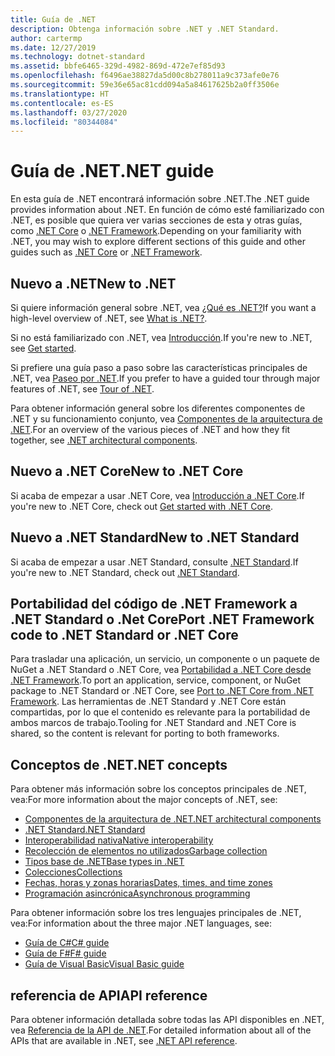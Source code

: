 ```yaml
---
title: Guía de .NET
description: Obtenga información sobre .NET y .NET Standard.
author: cartermp
ms.date: 12/27/2019
ms.technology: dotnet-standard
ms.assetid: bbfe6465-329d-4982-869d-472e7ef85d93
ms.openlocfilehash: f6496ae38827da5d00c8b278011a9c373afe0e76
ms.sourcegitcommit: 59e36e65ac81cdd094a5a84617625b2a0ff3506e
ms.translationtype: HT
ms.contentlocale: es-ES
ms.lasthandoff: 03/27/2020
ms.locfileid: "80344084"
---
```

# <a name="net-guide"></a><span data-ttu-id="42061-103">Guía de .NET</span><span class="sxs-lookup"><span data-stu-id="42061-103">.NET guide</span></span>

<span data-ttu-id="42061-104">En esta guía de .NET encontrará información sobre .NET.</span><span class="sxs-lookup"><span data-stu-id="42061-104">The .NET guide provides information about .NET.</span></span> <span data-ttu-id="42061-105">En función de cómo esté familiarizado con .NET, es posible que quiera ver varias secciones de esta y otras guías, como [.NET Core](../core/index.yml) o [.NET Framework](../framework/index.yml).</span><span class="sxs-lookup"><span data-stu-id="42061-105">Depending on your familiarity with .NET, you may wish to explore different sections of this guide and other guides such as [.NET Core](../core/index.yml) or [.NET Framework](../framework/index.yml).</span></span>

## <a name="new-to-net"></a><span data-ttu-id="42061-106">Nuevo a .NET</span><span class="sxs-lookup"><span data-stu-id="42061-106">New to .NET</span></span>

<span data-ttu-id="42061-107">Si quiere información general sobre .NET, vea [¿Qué es .NET?](https://dotnet.microsoft.com/learn/dotnet/what-is-dotnet)</span><span class="sxs-lookup"><span data-stu-id="42061-107">If you want a high-level overview of .NET, see [What is .NET?](https://dotnet.microsoft.com/learn/dotnet/what-is-dotnet).</span></span>

<span data-ttu-id="42061-108">Si no está familiarizado con .NET, vea [Introducción](get-started.md).</span><span class="sxs-lookup"><span data-stu-id="42061-108">If you're new to .NET, see [Get started](get-started.md).</span></span>

<span data-ttu-id="42061-109">Si prefiere una guía paso a paso sobre las características principales de .NET, vea [Paseo por .NET](tour.md).</span><span class="sxs-lookup"><span data-stu-id="42061-109">If you prefer to have a guided tour through major features of .NET, see [Tour of .NET](tour.md).</span></span>

<span data-ttu-id="42061-110">Para obtener información general sobre los diferentes componentes de .NET y su funcionamiento conjunto, vea [Componentes de la arquitectura de .NET](components.md).</span><span class="sxs-lookup"><span data-stu-id="42061-110">For an overview of the various pieces of .NET and how they fit together, see [.NET architectural components](components.md).</span></span>

## <a name="new-to-net-core"></a><span data-ttu-id="42061-111">Nuevo a .NET Core</span><span class="sxs-lookup"><span data-stu-id="42061-111">New to .NET Core</span></span>

<span data-ttu-id="42061-112">Si acaba de empezar a usar .NET Core, vea [Introducción a .NET Core](../core/get-started.md).</span><span class="sxs-lookup"><span data-stu-id="42061-112">If you're new to .NET Core, check out [Get started with .NET Core](../core/get-started.md).</span></span>

## <a name="new-to-net-standard"></a><span data-ttu-id="42061-113">Nuevo a .NET Standard</span><span class="sxs-lookup"><span data-stu-id="42061-113">New to .NET Standard</span></span>

<span data-ttu-id="42061-114">Si acaba de empezar a usar .NET Standard, consulte [.NET Standard](net-standard.md).</span><span class="sxs-lookup"><span data-stu-id="42061-114">If you're new to .NET Standard, check out [.NET Standard](net-standard.md).</span></span>

## <a name="port-net-framework-code-to-net-standard-or-net-core"></a><span data-ttu-id="42061-115">Portabilidad del código de .NET Framework a .NET Standard o .Net Core</span><span class="sxs-lookup"><span data-stu-id="42061-115">Port .NET Framework code to .NET Standard or .NET Core</span></span>

<span data-ttu-id="42061-116">Para trasladar una aplicación, un servicio, un componente o un paquete de NuGet a .NET Standard o .NET Core, vea [Portabilidad a .NET Core desde .NET Framework](../core/porting/index.md).</span><span class="sxs-lookup"><span data-stu-id="42061-116">To port an application, service, component, or NuGet package to .NET Standard or .NET Core, see [Port to .NET Core from .NET Framework](../core/porting/index.md).</span></span> <span data-ttu-id="42061-117">Las herramientas de .NET Standard y .NET Core están compartidas, por lo que el contenido es relevante para la portabilidad de ambos marcos de trabajo.</span><span class="sxs-lookup"><span data-stu-id="42061-117">Tooling for .NET Standard and .NET Core is shared, so the content is relevant for porting to both frameworks.</span></span>

## <a name="net-concepts"></a><span data-ttu-id="42061-118">Conceptos de .NET</span><span class="sxs-lookup"><span data-stu-id="42061-118">.NET concepts</span></span>

<span data-ttu-id="42061-119">Para obtener más información sobre los conceptos principales de .NET, vea:</span><span class="sxs-lookup"><span data-stu-id="42061-119">For more information about the major concepts of .NET, see:</span></span>

* [<span data-ttu-id="42061-120">Componentes de la arquitectura de .NET</span><span class="sxs-lookup"><span data-stu-id="42061-120">.NET architectural components</span></span>](components.md)
* [<span data-ttu-id="42061-121">.NET Standard</span><span class="sxs-lookup"><span data-stu-id="42061-121">.NET Standard</span></span>](net-standard.md)
* [<span data-ttu-id="42061-122">Interoperabilidad nativa</span><span class="sxs-lookup"><span data-stu-id="42061-122">Native interoperability</span></span>](native-interop/index.md)
* [<span data-ttu-id="42061-123">Recolección de elementos no utilizados</span><span class="sxs-lookup"><span data-stu-id="42061-123">Garbage collection</span></span>](garbage-collection/index.md)
* [<span data-ttu-id="42061-124">Tipos base de .NET</span><span class="sxs-lookup"><span data-stu-id="42061-124">Base types in .NET</span></span>](base-types/index.md)
* [<span data-ttu-id="42061-125">Colecciones</span><span class="sxs-lookup"><span data-stu-id="42061-125">Collections</span></span>](collections/index.md)
* [<span data-ttu-id="42061-126">Fechas, horas y zonas horarias</span><span class="sxs-lookup"><span data-stu-id="42061-126">Dates, times, and time zones</span></span>](datetime/index.md)
* [<span data-ttu-id="42061-127">Programación asincrónica</span><span class="sxs-lookup"><span data-stu-id="42061-127">Asynchronous programming</span></span>](async.md)

<span data-ttu-id="42061-128">Para obtener información sobre los tres lenguajes principales de .NET, vea:</span><span class="sxs-lookup"><span data-stu-id="42061-128">For information about the three major .NET languages, see:</span></span>

* [<span data-ttu-id="42061-129">Guía de C#</span><span class="sxs-lookup"><span data-stu-id="42061-129">C# guide</span></span>](../csharp/index.yml)
* [<span data-ttu-id="42061-130">Guía de F#</span><span class="sxs-lookup"><span data-stu-id="42061-130">F# guide</span></span>](../fsharp/index.yml)
* [<span data-ttu-id="42061-131">Guía de Visual Basic</span><span class="sxs-lookup"><span data-stu-id="42061-131">Visual Basic guide</span></span>](../visual-basic/index.yml)

## <a name="api-reference"></a><span data-ttu-id="42061-132">referencia de API</span><span class="sxs-lookup"><span data-stu-id="42061-132">API reference</span></span>

<span data-ttu-id="42061-133">Para obtener información detallada sobre todas las API disponibles en .NET, vea [Referencia de la API de .NET](../../api/index.md).</span><span class="sxs-lookup"><span data-stu-id="42061-133">For detailed information about all of the APIs that are available in .NET, see [.NET API reference](../../api/index.md).</span></span>
